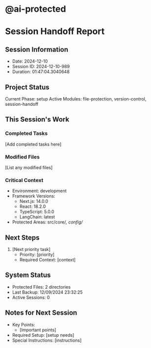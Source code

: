 # @ai-protected
# Session Handoff Report

## Session Information
- Date: 2024-12-10
- Session ID: 2024-12-10-989
- Duration: 01:47:04.3040648

## Project Status
Current Phase: setup
Active Modules: file-protection, version-control, session-handoff

## This Session's Work
### Completed Tasks
[Add completed tasks here]

### Modified Files
[List any modified files]

### Critical Context
- Environment: development
- Framework Versions:
  * Next.js: 14.0.0
  * React: 18.2.0
  * TypeScript: 5.0.0
  * LangChain: latest
- Protected Areas: src/core/*, config/*

## Next Steps
1. [Next priority task]
   - Priority: [priority]
   - Required Context: [context]

## System Status
- Protected Files: 2 directories
- Last Backup: 12/09/2024 23:32:25
- Active Sessions: 0

## Notes for Next Session
- Key Points:
  * [Important points]
- Required Setup: [setup needs]
- Special Instructions: [instructions]

